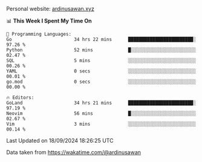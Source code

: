 Personal website: [ardinusawan.xyz](https://ardinusawan.xyz)

<!--START_SECTION:waka-->
📊 **This Week I Spent My Time On** 

```text
💬 Programming Languages: 
Go                       34 hrs 22 mins      ████████████████████████░   97.26 % 
Python                   52 mins             █░░░░░░░░░░░░░░░░░░░░░░░░   02.47 % 
SQL                      5 mins              ░░░░░░░░░░░░░░░░░░░░░░░░░   00.26 % 
YAML                     0 secs              ░░░░░░░░░░░░░░░░░░░░░░░░░   00.01 % 
go.mod                   0 secs              ░░░░░░░░░░░░░░░░░░░░░░░░░   00.00 % 

🔥 Editors: 
GoLand                   34 hrs 21 mins      ████████████████████████░   97.19 % 
Neovim                   56 mins             █░░░░░░░░░░░░░░░░░░░░░░░░   02.67 % 
Vim                      3 mins              ░░░░░░░░░░░░░░░░░░░░░░░░░   00.14 % 
```


 Last Updated on 18/09/2024 18:26:25 UTC
<!--END_SECTION:waka-->
Data taken from https://wakatime.com/@ardinusawan

